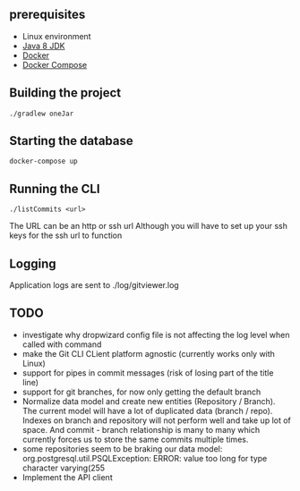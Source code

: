 ## prerequisites
* Linux environment
* [Java 8 JDK](http://www.oracle.com/technetwork/java/javase/downloads/index.html)
* [Docker](https://docs.docker.com/install/)
* [Docker Compose](https://docs.docker.com/compose/install)


## Building the project
```
./gradlew oneJar
```

## Starting the database
```
docker-compose up
```

## Running the CLI
```
./listCommits <url>
```
The URL can be an http or ssh url
Although you will have to set up your ssh keys for the ssh url to function
 
## Logging
Application logs are sent to ./log/gitviewer.log




## TODO
* investigate why dropwizard config file is not affecting the log level when called with command
* make the Git CLI CLient platform agnostic (currently works only with Linux)
* support for pipes in commit messages (risk of losing part of the title line)
* support for git branches, for now only getting the default branch
* Normalize data model and create new entities (Repository / Branch). The current model will have a lot of duplicated data (branch / repo). Indexes on branch and repository will not perform well and take up lot of space. And commit - branch relationship is many to many which currently forces us to store the same commits multiple times.
* some repositories seem to be braking our data model: org.postgresql.util.PSQLException: ERROR: value too long for type character varying(255
* Implement the API client 